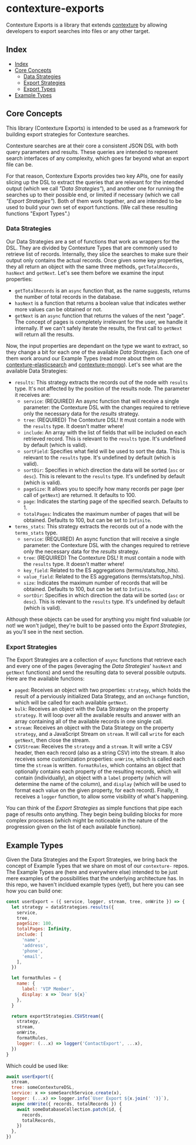 ﻿# contexture-exports

Contexture Exports is a library that extends [contexture](https://github.com/smartprocure/contexture) by
allowing developers to export searches into files or any other target.

## Index

- [Index](#index)
- [Core Concepts](#core-concepts)
  - [Data Strategies](#data-strategies)
  - [Export Strategies](#export-strategies)
  - [Export Types](#export-types)
- [Example Types](#example-types)

## Core Concepts

This library (Contexture Exports) is intended to be used as a
framework for building export strategies for Contexture searches.

Contexture searches are at their core a consistent JSON DSL with both
query parameters and results. These queries are intended to represent
search interfaces of any complexity, which goes far beyond what an
export file can be.

For that reason, Contexture Exports provides two key APIs, one for
easily slicing up the DSL to extract the queries that are relevant for
the intended output (which we call _"Data Strategies"_), and another
one for running the searches up to their possible end, or limited if
necessary (which we call _"Export Strategies"_). Both of them work
together, and are intended to be used to build your own set of export
functions. (We call these resulting functions "Export Types".)

### Data Strategies

Our Data Strategies are a set of functions that work as wrappers for
the DSL. They are divided by Contexture Types that are commonly used
to retrieve list of records. Internally, they slice the searches to
make sure their output only contains the actual records. Once given
some key properties, they all return an object with the same three
methods, `getTotalRecords`, `hasNext` and `getNext`. Let's see them
before we examine the input properties:

- `getTotalRecords` is an `async` function that, as the name suggests,
  returns the number of total records in the database.
- `hasNext` is a function that returns a boolean value that indicates
  wether more values can be obtained or not.
- `getNext` is an `async` function that returns the values of the next
  "page". The concept of pages is completely irrelevant for the user,
  we handle it internally. If we can't safely iterate the results, the
  first call to `getNext` will return all the results.

Now, the input properties are dependant on the type we want to
extract, so they change a bit for each one of the available _Data
Strategies_. Each one of them work around our Example Types (read more
about them on [contexture-elasticsearch](https://github.com/smartprocure/contexture-elasticsearch)
and [contexture-mongo](https://github.com/smartprocure/contexture-mongo)).
Let's see what are the available Data Strategies:

- `results`: This strategy extracts the records out of the node with
  `results` type. It's not affected by the position of the
  results node. The parameter it receives are:
  - `service`: (REQUIRED) An async function that will receive a single parameter:
    the Contexture DSL with the changes required to retrieve only the
    necessary data for the _results_ strategy.
  - `tree`: (REQUIRED) The Contexture DSL! It must contain a node with the
    `results` type. It doesn't matter where!
  - `include`: An array with the list of fields that will
    be included on each retrieved record. This is relevant to the
    `results` type. It's undefined by default (which is valid).
  - `sortField`: Specifies what field will be used to sort the data.
    This is relevant to the `results` type. It's undefined by default
    (which is valid).
  - `sortDir`: Specifies in which direction the data will be sorted
    (`asc` or `desc`).  This is relevant to the `results` type. It's
    undefined by default (which is valid).
  - `pageSize`: It allows you to specify how many records per page
    (per call of `getNext`) are returned. It defaults to 100.
  - `page`: Indicates the starting page of the specified search.
    Defaults to 1.
  - `totalPages`: Indicates the maximum number of pages that will be
    obtained. Defaults to 100, but can be set to `Infinite`.
- `terms_stats`: This strategy extracts the records out of a node with
  the `terms_stats` type.
  - `service`: (REQUIRED) An async function that will receive a single parameter:
    the Contexture DSL with the changes required to retrieve only the
    necessary data for the _results_ strategy.
  - `tree`: (REQUIRED) The Contexture DSL! It must contain a node with the
    `results` type. It doesn't matter where!
  - `key_field`: Related to the ES aggregations
    (terms/stats/top_hits).
  - `value_field`: Related to the ES aggregations
    (terms/stats/top_hits).
  - `size`: Indicates the maximum number of records that will be
    obtained. Defaults to 100, but can be set to `Infinite`.
  - `sortDir`: Specifies in which direction the data will be sorted
    (`asc` or `desc`).  This is relevant to the `results` type. It's
    undefined by default (which is valid).

Although these objects can be used for anything you might find
valuable (or not! we won't judge), they're built to be passed onto the
_Export Strategies_, as you'll see in the next section.

### Export Strategies

The Export Strategies are a collection of `async` functions that retrieve each
and every one of the pages (leveraging the _Data Strategies_'
`hasNext` and `getNext` functions) and send the resulting data to
several possible outputs. Here are the available functions:

- `paged`: Receives an object with two properties: `strategy`, which
  holds the result of a perviously initialized Data Strategy, and an
  `onChange` function, which will be called for each available
  `getNext`.
- `bulk`: Receives an object with the Data Strategy on the property `strategy`.
  It will loop over all the available results and answer with an array
  containing all of the available records in one single call.
- `stream`: Receives an object with the Data Strategy on the property
  `strategy`, and a JavaScript Stream on `stream`. It will call
  `write` for each `getNext`, then close the stream.
- `CSVStream`: Receives the `strategy` and a `stream`. It will write a
  CSV header, then each record (also as a string CSV) into the stream.
  It also receives some customization properties: `onWrite`, which is
  called each time the `stream` is written. `formatRules`, which
  contains an object that optionally contains each property of the
  resulting records, which will contain (individually), an object with
  a `label` property (which will determine the name of the column),
  and `display` (which will be used to format each value on the given
  property, for each record). Finally, it receives a `logger`
  function, to allow some visibility of what's happening.

You can think of the _Export Strategies_ as simple functions that pipe
each page of results onto anything. They begin being building blocks
for more complex processes (which might be noticeable in the nature of
the progression given on the list of each available function).

## Example Types

Given the Data Strategies and the Export Strategies, we bring back the
concept of Example Types that we share on most of our `contexture-`
repos. The Example Types are (here and everywhere else) intended to be
just mere examples of the possibilities that the underlying
architecture has. In this repo, we haven't incldued example types
(yet!), but here you can see how you can build one:

```javascript
const userExport = ({ service, logger, stream, tree, onWrite }) => {
  let strategy = dataStrategies.results({
    service,
    tree,
    pageSize: 100,
    totalPages: Infinity,
    include: [
      'name',
      'address',
      'phone',
      'email',
    ],
  })

  let formatRules = {
    name: {
      label: 'VIP Member',
      display: x => `Dear ${x}`
    },
  }

  return exportStrategies.CSVStream({
    strategy,
    stream,
    onWrite,
    formatRules,
    logger: (...x) => logger('ContactExport', ...x),
  })
}
```

Which could be used like:
```javascript
await userExport({
  stream,
  tree: someContextureDSL,
  service: x => someSearchService.create(x),
  logger: (...x) => logger.info(`User Export ${x.join(' ')}`),
  async onWrite({ records, totalRecords }) {
    await someDatabaseCollection.patch(id, {
      records,
      totalRecords,
    })
  },
})
```
